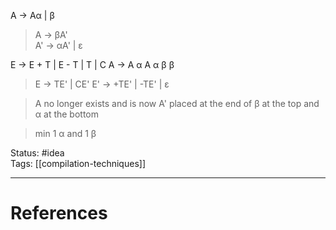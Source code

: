 A -> Aα | β  
> A -> βA'  
> A' -> αA' | ε  

E -> E + T | E - T | T | C
A -> A    α   A   α   β   β 
> E -> TE' | CE'
> E' -> +TE' | -TE' | ε  

> A no longer exists and is now A' placed at the end of
> β at the top and α at the bottom

> min 1 α and 1 β 

Status: #idea  
Tags: [[compilation-techniques]]  

---
# References
